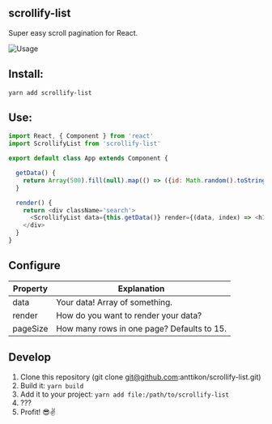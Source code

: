 ## scrollify-list

Super easy scroll pagination for React.

![Usage](https://raw.githubusercontent.com/anttikon/scrollify-list/master/misc/demo.gif)

## Install:
`yarn add scrollify-list`

## Use:
```javascript
import React, { Component } from 'react'
import ScrollifyList from 'scrollify-list'

export default class App extends Component {

  getData() {
    return Array(500).fill(null).map(() => ({id: Math.random().toString(36).substring(7), name: Math.random().toString(36).substring(7)}))
  }

  render() {
    return <div className='search'>
      <ScrollifyList data={this.getData()} render={(data, index) => <h1 key={data.id}>{data.name}</h1>}/>
    </div>
  }
}
```

## Configure

Property | Explanation
------------ | -------------
data | Your data! Array of something.
render | How do you want to render your data?
pageSize | How many rows in one page? Defaults to 15.

## Develop

1. Clone this repository (git clone git@github.com:anttikon/scrollify-list.git)
2. Build it: `yarn build`
3. Add it to your project: `yarn add file:/path/to/scrollify-list`
4. ???
5. Profit! 😎✌️
